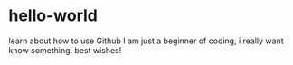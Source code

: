 # hello-world
learn about how to use Github
I am just a beginner of coding, i really want know something.
best wishes!
